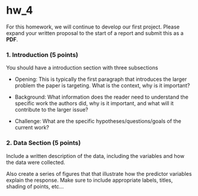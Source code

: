 # hw_4

For this homework, we will continue to develop our first project. Please expand your written proposal to the start of a report and submit this as a __PDF__.

### 1. Introduction (5 points)

You should have a introduction section with three subsections
  
  - Opening: This is typically the first paragraph that introduces the larger problem the paper is targeting. What is the context, why is it important?
  
 - Background: What information does the reader need to understand the specific work the authors did, why is it important, and what will it contribute to the larger issue? 
 
- Challenge: What are the specific hypotheses/questions/goals of the current work?

### 2. Data Section (5 points)

Include a written description of the data, including the variables and how the data were collected.

Also create a series of figures that that illustrate how the predictor variables explain the response. Make sure to include appropriate labels, titles, shading of points, etc...
